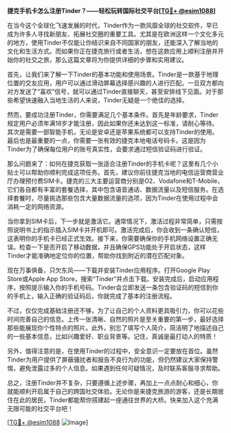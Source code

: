 **捷克手机卡怎么注册Tinder？——轻松玩转国际社交平台[[TG💪+ @esim1088](https://t.me/s/esim1088)]**

在当今这个全球化飞速发展的时代，Tinder作为一款风靡全球的社交软件，早已成为许多人寻找新朋友、拓展社交圈的重要工具。尤其是在欧洲这样一个文化多元的地方，使用Tinder不仅能让你结识来自不同国家的朋友，还能深入了解当地的文化和生活方式。而如果你正在捷克旅行或者生活，想在这款应用上顺利注册并开始你的社交之旅，那么这篇文章将为你提供详细的步骤和实用建议。

首先，让我们来了解一下Tinder的基本功能和使用场景。Tinder是一款基于地理位置的交友应用，用户可以通过滑动屏幕选择感兴趣的人进行匹配。一旦双方都向对方发送了“喜欢”信号，就可以通过Tinder直接聊天，甚至安排线下见面。对于那些希望快速融入当地生活的人来说，Tinder无疑是一个绝佳的选择。

然而，要成功注册Tinder，你需要满足几个基本条件。首先是年龄要求，Tinder规定用户必须年满18岁才能注册，因此如果你还未达到这一标准，请耐心等待。其次是需要一部智能手机，无论是安卓还是苹果系统都可以支持Tinder的使用。最后也是最重要的一点，你需要一张有效的捷克本地电话号码卡。这是因为Tinder为了确保每位用户的账号真实性，会要求通过短信验证码进行验证。

那么问题来了：如何在捷克获取一张适合注册Tinder的手机卡呢？这里有几个小贴士可以帮助你顺利完成这项任务。首先，建议你前往捷克当地的电信运营商营业厅办理预付费SIM卡。捷克的三大主要运营商分别是O2、Vodafone和T-Mobile，它们各自都有丰富的套餐选择，其中包含语音通话、数据流量以及短信服务。在选择套餐时，尽量挑选那些包含大量数据流量的选项，因为Tinder在使用过程中会消耗一定的网络资源。

当你拿到SIM卡后，下一步就是激活它。通常情况下，激活过程非常简单，只需按照说明书上的指示插入SIM卡并开机即可。激活完成后，你会收到一条确认短信，这表明你的手机卡已经正式生效。接下来，你需要确保你的手机网络设置正确无误。检查一下是否开启了移动数据，并且确保GPS功能处于开启状态，这样Tinder才能准确地定位你的位置，帮助你找到附近的潜在匹配对象。

现在万事俱备，只欠东风——下载并安装Tinder应用程序。打开Google Play Store或Apple App Store，搜索“Tinder”并点击下载。安装完成后，启动应用程序，按照提示输入你的手机号码。Tinder会立即发送一条包含验证码的短信到你的手机上，输入正确的验证码后，你就完成了基本的注册流程。

不过，仅仅完成基础注册还不够，为了让自己的个人资料更具吸引力，你可以花些时间完善自己的信息。上传一张清晰、自然的照片是至关重要的第一步，最好选择那些能展现你个性特点的照片。此外，别忘了填写个人简介，简洁明了地描述自己的一些基本信息，比如兴趣爱好、职业背景等。记住，真诚是最打动人的特质！

另外，值得注意的是，在使用Tinder的过程中，安全意识一定要放在首位。虽然Tinder为用户提供了屏蔽骚扰者和报告不良行为的功能，但仍然建议大家保持警惕，避免泄露过多的个人信息。如果遇到任何可疑情况，及时联系客服寻求帮助。

总之，注册Tinder并不复杂，只要遵循上述步骤，再加上一点点耐心和细心，你就能顺利开启属于自己的跨国社交体验。无论你是来捷克旅游的游客，还是长期居住在此的居民，Tinder都能帮你搭建起一座通往世界的大桥。快来加入这个充满无限可能的社交平台吧！

[[TG💪+ @esim1088](https://t.me/s/esim1088) ![Image](https://i.postimg.cc/4NQfJmqS/Snipaste-2025-05-13-00-14-12.png)]